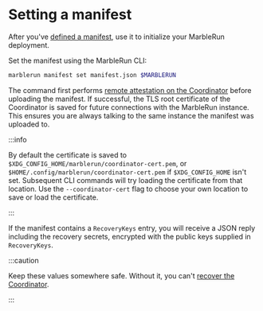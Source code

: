 # Setting a manifest

After you've [defined a manifest](define-manifest.md), use it to initialize your MarbleRun deployment.

Set the manifest using the MarbleRun CLI:

```bash
marblerun manifest set manifest.json $MARBLERUN
```

The command first performs [remote attestation on the Coordinator](../features/attestation.md#coordinator-deployment) before uploading the manifest.
If successful, the TLS root certificate of the Coordinator is saved for future connections with the MarbleRun instance.
This ensures you are always talking to the same instance the manifest was uploaded to.

:::info

By default the certificate is saved to `$XDG_CONFIG_HOME/marblerun/coordinator-cert.pem`,
or `$HOME/.config/marblerun/coordinator-cert.pem` if `$XDG_CONFIG_HOME` isn't set.
Subsequent CLI commands will try loading the certificate from that location.
Use the `--coordinator-cert` flag to choose your own location to save or load the certificate.

:::

If the manifest contains a `RecoveryKeys` entry, you will receive a JSON reply including the recovery secrets, encrypted with the public keys supplied in `RecoveryKeys`.

:::caution

Keep these values somewhere safe. Without it, you can't [recover the Coordinator](../features/recovery.md).

:::
